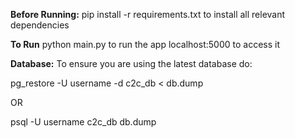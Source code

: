 **Before Running:**
 pip install -r requirements.txt to install all relevant dependencies
 
 
 **To Run**
 python main.py to run the app
 localhost:5000 to access it
 


**Database:**
To ensure you are using the latest database do:

pg_restore -U username -d c2c_db < db.dump

OR

psql -U username c2c_db db.dump
